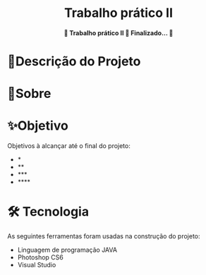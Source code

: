 <h1 align="center">
  Trabalho prático II
</h1>


<h4 align="center">
  🚧  Trabalho prático II 🚀 Finalizado...  🚧
</h4>

<h1>
   🚀Descrição do Projeto
</h1>
<p>
 
</p>
 
 <h1>
    🎯Sobre
 </h1>
 <p>
 
 </p>
 
 <h1>
    ✨Objetivo
 </h1>
<p>
Objetivos à alcançar até o final do projeto:
</p>

<ul> 
<li>*</li> 
<li>**</li> 
<li>***</li> 
<li>****</li> 
</ul>
 
 
 
<h1>
🛠 Tecnologia
</h1>
<p>
As seguintes ferramentas foram usadas na construção do projeto:
</p>
<ul> 
<li>Linguagem de programação JAVA</li>
<li>Photoshop CS6</li>
<li>Visual Studio</li> 
</ul>
 

<!--te-->
